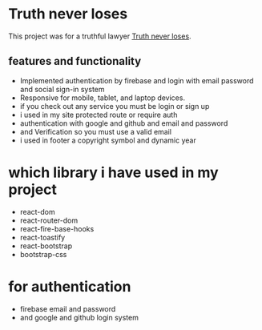 # Truth never loses

This project was for a truthful lawyer [Truth never loses](https://truth-never-loses.web.app/).

## features and functionality
* Implemented authentication by firebase and login with email password and social sign-in system
* Responsive for mobile, tablet, and laptop devices.
* if you check out any service you must be login or sign up
* i used in my site protected route or require auth 
* authentication with google and github and email and password 
* and Verification so you must use a valid email
* i used in footer a copyright symbol and dynamic year



# which library i have used in my project

* react-dom
* react-router-dom
* react-fire-base-hooks
* react-toastify
* react-bootstrap
* bootstrap-css
# for authentication 
* firebase email and password
* and google and github login system
